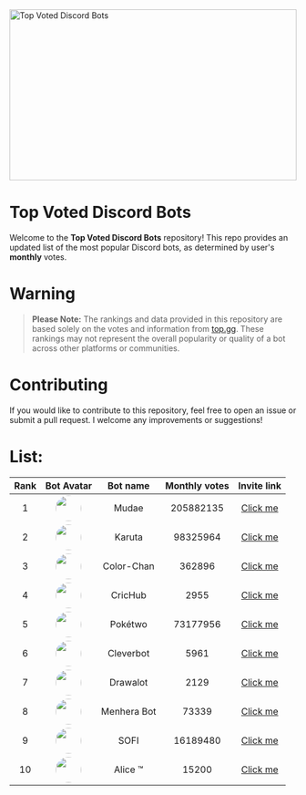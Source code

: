 <img src="https://miro.medium.com/v2/resize:fit:1400/0*HZPDFAVijYC-uNJ6.png" alt="Top Voted Discord Bots" height="300" width="100%">

# Top Voted Discord Bots

Welcome to the **Top Voted Discord Bots** repository! This repo provides an updated list of the most popular Discord bots, as determined by user's **monthly** votes.

# Warning
> **Please Note:** The rankings and data provided in this repository are based solely on the votes and information from [top.gg](https://top.gg/). These rankings may not represent the overall popularity or quality of a bot across other platforms or communities.

# Contributing

If you would like to contribute to this repository, feel free to open an issue or submit a pull request. I welcome any improvements or suggestions!

# List:



| Rank | Bot Avatar | Bot name        | Monthly votes | Invite link  |
|:----:|:----------:|:-----------------:|:--------------:|:------------:|
| 1 | <img src="https://cdn.discordapp.com/avatars/432610292342587392/29cb28fbf65a3958105026ab03abd306.png" width="45" height="45" style="border-radius: 50%"/> | Mudae | 205882135 | [Click me](https://discord.com/api/oauth2/authorize?client_id=432610292342587392&permissions=537159744&scope=applications.commands%20bot) |
| 2 | <img src="https://cdn.discordapp.com/avatars/646937666251915264/0e54d87446f106d1fd58385295ae9deb.png" width="45" height="45" style="border-radius: 50%"/> | Karuta | 98325964 | [Click me](https://discordapp.com/oauth2/authorize?client_id=646937666251915264&permissions=379969&scope=bot) |
| 3 | <img src="https://cdn.discordapp.com/avatars/436515089441488907/c28c5c4d8238208798db728243772cc7.png" width="45" height="45" style="border-radius: 50%"/> | Color-Chan | 362896 | [Click me](https://discord.com/oauth2/authorize?client_id=436515089441488907&permissions=268561494&scope=applications.commands%20bot) |
| 4 | <img src="https://cdn.discordapp.com/avatars/1181911831258877962/3adafb29a79bff010f489a994257a808.png" width="45" height="45" style="border-radius: 50%"/> | CricHub | 2955 | [Click me](https://discord.com/oauth2/authorize?client_id=1181911831258877962&permissions=274877975616&integration_type=0&scope=bot) |
| 5 | <img src="https://cdn.discordapp.com/avatars/716390085896962058/3031fa9e2fabde1652a57ab33f4d7f37.png" width="45" height="45" style="border-radius: 50%"/> | Pokétwo | 73177956 | [Click me](https://discord.com/oauth2/authorize?client_id=716390085896962058&scope=bot%20applications.commands&permissions=388168) |
| 6 | <img src="https://cdn.discordapp.com/avatars/1204835661933453312/f034d9ad47eada649a1adc770193a47e.png" width="45" height="45" style="border-radius: 50%"/> | Cleverbot | 5961 | [Click me](https://discord.com/oauth2/authorize?client_id=1204835661933453312&permissions=141334801489&scope=bot%20applications.commands) |
| 7 | <img src="https://cdn.discordapp.com/avatars/1280021661525086299/5c0944d36440c848f1e490f2ee18aaf4.png" width="45" height="45" style="border-radius: 50%"/> | Drawalot | 2129 | [Click me](https://discord.com/oauth2/authorize?client_id=1280021661525086299&permissions=826781584449&integration_type=0&scope=bot) |
| 8 | <img src="https://cdn.discordapp.com/avatars/708014856711962654/43663c83d576c1b77d066608303ad9f9.png" width="45" height="45" style="border-radius: 50%"/> | Menhera Bot | 73339 | [Click me](https://discord.com/api/oauth2/authorize?client_id=708014856711962654&permissions=536871936&scope=bot%20applications.commands) |
| 9 | <img src="https://cdn.discordapp.com/avatars/853629533855809596/a_4e9b12420d607a91fe65c3f7a035398f.png" width="45" height="45" style="border-radius: 50%"/> | SOFI | 16189480 | [Click me](https://discord.com/api/oauth2/authorize?client_id=853629533855809596&scope=bot+applications.commands&permissions=515396455521) |
| 10 | <img src="https://cdn.discordapp.com/avatars/1111646562687397928/8a6d9233338be7fa5641d09104a19aca.png" width="45" height="45" style="border-radius: 50%"/> | Alice ™ | 15200 | [Click me](https://discord.com/api/oauth2/authorize?client_id=1111646562687397928&permissions=70368744177655&scope=bot) |

